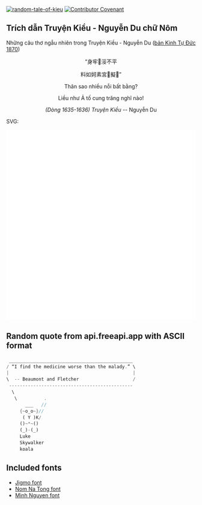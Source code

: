 [![random-tale-of-kieu](https://github.com/huuquyet/random-tale-of-kieu/actions/workflows/random-tale-of-kieu.yml/badge.svg)](https://github.com/huuquyet/random-tale-of-kieu/actions/workflows/random-tale-of-kieu.yml)
[![Contributor Covenant](https://img.shields.io/badge/Contributor%20Covenant-2.1-4baaaa.svg)](.github/CODE_OF_CONDUCT.md "Contributor Covenant 2.1")

## Trích dẫn Truyện Kiều - Nguyễn Du chữ Nôm

Những câu thơ ngẫu nhiên trong Truyện Kiều - Nguyễn Du ([bản Kinh Tự Đức 1870](https://vi.wikisource.org/wiki/Truy%E1%BB%87n_Ki%E1%BB%81u_(b%E1%BA%A3n_Kinh_T%E1%BB%B1_%C4%90%E1%BB%A9c_1870)))

<div align="center">
<!-- START_KIEU -->
      <p class="nom">“身牢𡗉浽不平</p>
      <p class="nom">料如妸素宮𦝄擬󰅹”</p>
      <p class="quocngu">Thân sao nhiều nỗi bất bằng?</p>
      <p class="quocngu">Liều như Ả tố cung trăng nghĩ nào!</p>
      <p class="author"><i>(Dòng 1635-1636) Truyện Kiều</i> -- Nguyễn Du</p>
<!-- END_KIEU -->
</div>

SVG:

<div align="center">
  <img src="./assets/random-kieu.svg" alt="The Tale of Kieu - Nguyen Du">
</div>

## Random quote from api.freeapi.app with ASCII format

<!-- START_QUOTE -->
```rust
 ______________________________________________
/ “I find the medicine worse than the malady.” \
|                                              |
\  -- Beaumont and Fletcher                    /
 ----------------------------------------------
  \
   \          .
       ___   //
     {~o_o~}// 
      ( Y )K/  
     ()~*~()   
     (_)-(_)   
     Luke    
     Skywalker
     koala   
```
<!-- END_QUOTE -->

## Included fonts

- [Jigmo font](https://github.com/kamichikoichi/jigmo)
- [Nom Na Tong font](https://github.com/nomfoundation/font)
- [Minh Nguyen font](https://github.com/TKYKmori/Minh-Nguyen)
